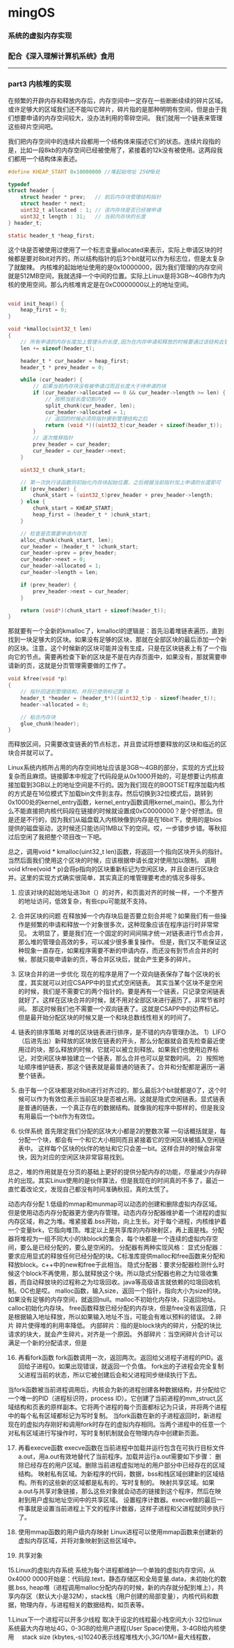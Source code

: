 # mingOS
### 系统的虚拟内存实现
### 配合《深入理解计算机系统》食用

---------------
### part3 内核堆的实现

在频繁的开辟内存和释放内存后，内存空间中一定存在一些断断续续的碎片区域。或许足够大的区域我们还不能叫它碎片，碎片指的是那种明明有空间，但是由于我们想要申请的内存空间较大，没办法利用的零碎空间。
我们就用一个链表来管理这些碎片空间吧。

我们把内存空间中的连续片段都用一个结构体来描述它们的状态。连续片段指的是，比如一段8kb的内存空间已经被使用了，紧接着的12k没有被使用。这两段我们都用一个结构体来表述。
```c
#define KHEAP_START 0x10000000 //堆起始地址 256MB处

typedef
struct header {
	struct header * prev; 	// 前后内存块管理结构指针
	struct header * next;
	uint32_t allocated : 1;	// 该内存块是否已经被申请
	uint32_t length : 31; 	// 当前内存块的长度
} header_t;

static header_t *heap_first;

```
这个块是否被使用过使用了一个标志变量allocated来表示，实际上申请区块的时候都是要对8bit对齐的，所以结构指针的后3个bit就可以作为标志位，但是太复杂了就酸辣。
内核堆的起始地址使用的是0x10000000，因为我们管理的内存空间就是512MB空间，我就选择一个中间的位置。实际上Linux是将3GB～4GB作为内核的使用空间。那么内核堆肯定是在0xC0000000以上的地址空间。

```c

void init_heap() {
	heap_first = 0;
}
```

```c
void *kmalloc(uint32_t len)
{
	// 所有申请的内存长度加上管理头的长度,因为在内存申请和释放的时候要通过该结构去管理
	len += sizeof(header_t);

	header_t * cur_header = heap_first;
	header_t * prev_header = 0;

	while (cur_header) {
		// 如果当前内存块没有被申请过而且长度大于待申请的块
		if (cur_header->allocated == 0 && cur_header->length >= len) {
			// 按照当前长度切割内存
			split_chunk(cur_header, len);
			cur_header->allocated = 1;
			// 返回的时候必须将指针挪到管理结构之后
			return (void *)((uint32_t)cur_header + sizeof(header_t));
		}
		// 逐次推移指针
		prev_header = cur_header;
		cur_header = cur_header->next;
	}

	uint32_t chunk_start;

	// 第一次执行该函数则初始化内存块起始位置，之后根据当前指针加上申请的长度即可
	if (prev_header) {
		chunk_start = (uint32_t)prev_header + prev_header->length;
	} else {
		chunk_start = KHEAP_START;
		heap_first = (header_t * )chunk_start;
	}

	// 检查是否需要申请内存页
	alloc_chunk(chunk_start, len);
	cur_header = (header_t * )chunk_start;
	cur_header->prev = prev_header;
	cur_header->next = 0;
	cur_header->allocated = 1;
	cur_header->length = len;

	if (prev_header) {
		prev_header->next = cur_header;
	}

	return (void*)(chunk_start + sizeof(header_t));
}
```

那就要有一个全新的kmalloc了，kmallocl的逻辑是：首先沿着堆链表遍历，直到找到一块足够大的区块。如果没有足够的区块，那就在全部区块的最后添加一个新的区块。注意，这个时候新的区块可能并没有生成，只是在区块链表上有了一个指向它的节点。需要再检查下新的区块是不是在内存页面中，如果没有，那就需要申请新的页，这就是分页管理需要做的工作了。

```c
void kfree(void *p)
{
	// 指针回退到管理结构，并将已使用标记置 0
	header_t *header = (header_t*)((uint32_t)p - sizeof(header_t));
	header->allocated = 0;

	// 粘合内存块
	glue_chunk(header);
}
```
而释放区间，只需要改变链表的节点标志，并且尝试将想要释放的区块和临近的区块合并就可以了。

Linux系统内核所占用的内存空间地址应该是3GB～4GB的部分，实现的方式比较复杂而且麻烦。链接脚本中规定了代码段是从0x1000开始的，可是想要让内核直接加载到3GB以上的地址空间是不行的。因为我们现在的BOOTSET程序加载内核的方式是在16位模式下加载bin文件到主存。然后切换到32位模式后，跳转到0x1000处的kernel_entry函数，kernel_entry函数调用kernel_main()。那么为什么不能直接把内核代码段在链接的时候就设置成0xC0000000？是个好想法。但是还是不行的，因为我们从磁盘载入内核映像到内存是在16bit下，使用的是bios提供的磁盘驱动，这时候还只能访问1MB以下的空间。哎，一步错步步错。等秋招过后空闲了我把整个项目改一下吧。


总之，调用void * kmalloc(uint32_t len)函数，将返回一个指向区块开头的指针。当然后面我们使用这个区块的时候，应该根据申请长度对使用加以限制。
调用void kfree(void * p)会将p指向的区块重新标记为空闲区块，并且会进行区块合并。这里的实现方式确实很简单，其实真正的堆管理要考虑的情况多得多。

1. 应该对块的起始地址进3bit（）的对齐，和页面对齐的时候一样，一个不整齐的地址访问，低效复杂，有些cpu可能就不支持。

2. 合并区块的问题
  在释放掉一个内存块后是否要立刻合并呢？如果我们有一些操作是频繁的申请和释放一个对象很多次，这种现象应该在程序运行时非常常见。
  太明显了，要是我们在一个固定的时间间隔才统一对链表进行节点合并，那么堆的管理会高效的多，可以减少很多重复操作。
  但是，我们又不能保证这种现象一直存在，如果程序需要不断的申请内存，而还没有到节点合并的时候，那就只能申请新的页，等合并区块后，就会产生更多的碎片。

3. 区块合并的进一步优化
  现在的程序是用了一个双向链表保存了每个区块的长度，其实就可以对应CSAPP中的显式式空闲链表。
  其实当某个区块不是空闲的时候，我们是不需要它的两个指针的。要是再有一个链表，只记录空闲链表就好了。这样在区块合并的时候，就不用对全部区块进行遍历了。非常节省时间。
  那这时候我们也不需要一个双向链表了。这就是CSAPP中的边界标记。但是最开始分配区块的时候又是一个和块总数线性相关的时间了。

4. 链表的排序策略
  对堆的区块链表进行排序，是不错的内存管理办法。
  1）LIFO（后进先出）新释放的区块放在链表的开头，那么分配器就会首先检查最近使用过的块，那么释放的时候，它就可以被立刻释放。如果我们也使用边界标记，对空闲区块单独建立一个链表，那么合并也可以是常数时间。
  2）按照地址顺序维护链表，那这个链表就是最普通的链表了。合并和分配都是遍历一遍整个链表。

5. 由于每一个区块都是对8bit进行对齐过的，那么最后3个bit就都是0了，这个时候可以作为有效位表示当前区块是否被占用。这就是隐式空闲链表。显式链表是普通的链表，一个真正存在的数据结构。就像我的程序中那样的，但是我没有用最后一个bit作为有效位。

6. 伙伴系统
  首先限定我们分配的区块大小都是2的整数次幂
  一句话概括就是，每分配一个块，都会有一个和它大小相同而且紧接着它的空闲区块被插入空闲链表中。
  这样每个区块的伙伴的地址和它只会差一bit。这样合并的时候会非常快，因为对应的空闲区块非常容易找到。

总之，堆的作用就是在分页的基础上更好的提供分配内存的功能，尽量减少内存碎片的出现。其实Linux使用的是伙伴算法，但是我现在的时间真的不多了，最近一直忙着改论文，发现自己都没有时间准确秋招，真的太慌了。



 动态内存分配
  1.低级的mmap和munmap可以动态的创建和删除虚拟内存区域。但是使用动态内存分配器更方便内存管理。动态内存分配器维护着一个进程的虚拟内存区域，称之为堆。堆紧接着.bss开始，向上生长。对于每个进程，内核维护着一个变量brk，它指向堆顶。堆定以上是共享库的内存映射区，再上面是栈。分配器将堆视为一组不同大小的块block的集合，每个块都是一个连续的虚拟内存空间，要么是已经分配的，要么是空闲的。
  分配器有两种实现风格：
    显式分配器：要求应用显式的释放任何已经分配的块。C标准库提供malloc和free函数来分配和释放block。c++中的new和free于此相当。
    隐式分配器：要求分配器检测什么时候这个block不再使用，那么就释放这个块。所以隐式分配器也称之为垃圾收集器，而自动释放块的过程称之为垃圾回收。java等高级语言就依赖的垃圾回收机制。OC也是哎。
  malloc函数，输入size，返回一个指针，指向大小为size的块。如果没有足够的内存空间，就返回null。malloc不初始化内存块，只返回地址。
  calloc初始化内存块。
  free函数释放已经分配的内存块，但是free没有返回值，只是根据输入地址释放，所以如果输入地址不当，可能会有难以预料的错误。
  2.碎片
  碎片使得堆的利用率降低。
  内部碎片：指的是block块内的碎片，分配的块比请求的块大，就会产生碎片。对齐是一个原因。
  外部碎片：当空闲碎片合计可以满足一个新的分配请求，但是

16. 再看fork函数
  fork函数调用一次，返回两次。返回给父进程子进程的PID。返回给子进程0。如果出现错误，就返回一个负值。
  fork出的子进程会完全复制父进程当前的状态，所以它被创建后会和父进程同步继续执行下去。

  当fork函数被当前进程调用后，内核会为新的进程创建各种数据结构，并分配给它一个唯一的PID（进程标识符，process ID）。它创建了当前进程的mm_struct,区域结构和页表的原样副本。它将两个进程的每个页面都标记为只读，并将两个进程中的每个私有区域都标记为写时复制。
  当fork函数在新的子进程返回时，新进程现在的虚拟内存刚好和调用fork时存在的虚拟内存相同。当两个进程中的任意一个对私有区域进行写操作时，写时复制机制就会在物理内存中创建新页面。

17. 再看execve函数
  execve函数在当前进程中加载并运行包含在可执行目标文件a.out，用a.out有效地替代了当前程序。加载并运行a.out需要如下步骤：
    删除已经存在的用户区域。删除当前进程虚拟地址的用户部分中已经存在的区域结构。
    映射私有区域。为新程序的代码，数据，bss和栈区域创建新的区域结构。所有的这些新的区域都是私有的，写时复制的。
    映射共享区域。如果a.out与共享对象链接，那么这些对象就会动态的链接到这个程序，然后在映射到用户虚拟地址空间中的共享区域。
    设置程序计数器。execve做的最后一件事就是设置当前进程上下文的程序计数器，这样子进程和父进程就同步执行了。

18. 使用mmap函数的用户级内存映射
  Linux进程可以使用mmap函数来创建新的虚拟内存区域，并将对象映射到这些区域中。

15. 共享对象

15.Linux的虚拟内存系统
  系统为每个进程都维护一个单独的虚拟内存空间，从0x4000 0000开始是：代码段.text，静态存储区和全局变量.data，未初始化的数据.bss, heap堆（进程调用malloc分配内存的时候，新的内存就分配到堆上），共享内存区（默认大小是32M），stack栈（用户创建的局部变量），内核代码和数据，物理内存，与进程相关的数据结构，如页表等。




1.Linux下一个进程可以开多少线程
  取决于设定的线程最小栈空间大小
  32位linux系统最大内存地址4G，0-3GB的给用户进程(User Space)使用，3-4GB给内核使用
　stack size (kbytes,-s)10240表示线程堆栈大小,3G/10M=最大线程数，
